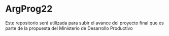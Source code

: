 # ArgProg22
Este repositorio será utilizada para subir el avance del proyecto final que es parte de la propuesta del Ministerio de Desarrollo Productivo
